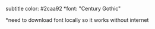 subtitle color: #2caa92
*font: "Century Gothic"

*need to download font locally so it works without internet